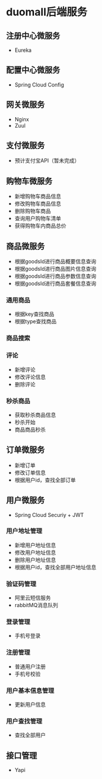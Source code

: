 # duomall后端服务
## 注册中心微服务
+ Eureka
## 配置中心微服务
+ Spring Cloud Config
## 网关微服务
+ Nginx
+ Zuul
## 支付微服务
+ 预计支付宝API（暂未完成）
## 购物车微服务
+ 新增购物车商品信息
+ 修改购物车商品信息
+ 删除购物车商品
+ 查询用户购物车清单
+ 获得购物车内商品总价
## 商品微服务
+ 根据goodsId进行商品概要信息查询
+ 根据goodsId进行商品图片信息查询
+ 根据goodsId进行商品参数信息查询
+ 根据goodsId进行商品套餐信息查询
### 通用商品
+ 根据key查找商品
+ 根据type查找商品
### 商品搜索
### 评论
+ 新增评论
+ 修改评论信息
+ 删除评论
### 秒杀商品
+ 获取秒杀商品信息
+ 秒杀开始
+ 商品商品秒杀
## 订单微服务
+ 新增订单
+ 修改订单信息
+ 根据用户id，查找全部订单
## 用户微服务
+ Spring Cloud Securiy + JWT
### 用户地址管理
+ 新增用户地址信息
+ 修改用户地址信息
+ 删除用户地址信息
+ 根据用户id，查找全部用户地址信息
### 验证码管理
+ 阿里云短信服务
+ rabbitMQ消息队列
### 登录管理
+ 手机号登录
### 注册管理
+ 普通用户注册
+ 手机号校验
### 用户基本信息管理
+ 更新用户信息
### 用户查找管理
+ 查找全部用户
## 接口管理
+ Yapi